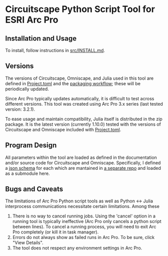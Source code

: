 # Circuitscape Python Script Tool for ESRI Arc Pro

## Installation and Usage

To install, follow instructions in [src/INSTALL.md](src/INSTALL.md).

## Versions

The versions of Circuitscape, Omniscape, and Julia used in this tool are defined in [Project.toml](src/Project.toml) 
and the [packaging workflow](.github/workflows/zip_release.yaml); these will be periodically updated.

Since Arc Pro typically updates automatically, it is difficult to test across different versions. This tool was created
using Arc Pro 3.x series (last tested version: 3.2.1).

To ease usage and maintain compatibility, Julia itself is distributed in the zip package. It is the latest
version (currently 1.10.0) tested with the versions of Circuitscape and Omniscape included with 
[Project.toml](src/Project.toml).

## Program Design

All parameters within the tool are loaded as defined in the documentation and/or source code for Circuitscape and Omniscape.
Specifically, I defined a [json schema](https://json-schema.org) for each which are mantained in [a separate
repo](https://github.com/jessjaco/circuitscape-schema) and loaded as a submodule here. 

## Bugs and Caveats

The limitations of Arc Pro Python script tools as well as Python <-> Julia interprocess communications necessitate
certain limitations. Among these

1. There is no way to cancel running jobs.
Using the 'cancel' option in a running tool is typically ineffective (Arc Pro only cancels a python script between
lines). To cancel a running process, you will need to exit Arc Pro completely (or kill it in task manager).
1. Errors do not always show as failed runs in Arc Pro. To be sure, click "View Details".
1. The tool does not respect any environment settings in Arc Pro.
